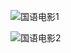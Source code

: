 

![国语电影1](http://r.photo.store.qq.com/psb?/V14L47VC0w3vOf/0Dk7BOM8sWeg9*k8STiy77lLkQnKq57Oyy4ciaLjks8!/r/dFIBAAAAAAAA)



![国语电影2](http://r.photo.store.qq.com/psb?/V14L47VC0w3vOf/17yRXXoX979qWrRV2KelBB2GeQodwL122n.JWxVjEF8!/r/dDQBAAAAAAAA)